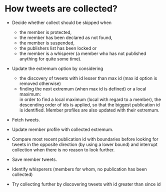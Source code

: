 # How tweets are collected?

 - Decide whether collect should be skipped when
    - the member is protected,
    - the member has been declared as not found,
    - the member is suspended,
    - the publishers list has been locked or
    - the member is a whisperer
    (a member who has not published anything for quite some time).

 - Update the extremum option by considering
    - the discovery of tweets with id lesser than max id
    (max id option is removed otherwise)
    - finding the next extremum (when max id is defined)
    or a local maximum:    
    in order to find a local maximum (local with regard to a member),
    the descending order of ids is applied, so that the biggest
    publication id is identified.
    Member profiles are also updated with their extremum. 
    
 - Fetch tweets.
 
 - Update member profile with collected extremum.
 
 - Compare most recent publication id with boundaries
 before looking for tweets in the opposite direction
 (by using a lower bound) and interrupt collection 
 when there is no reason to look further. 
 
 - Save member tweets.
 
 - Identify whisperers (members for whom, no publication has been collected)
 
 - Try collecting further by discovering tweets
 with id greater than since id
